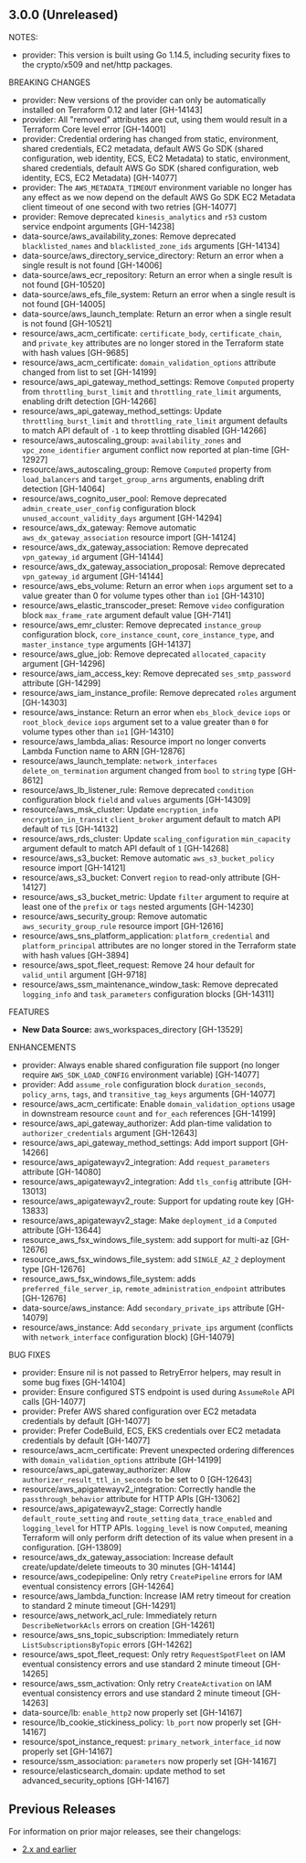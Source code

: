 ## 3.0.0 (Unreleased)

NOTES:
* provider: This version is built using Go 1.14.5, including security fixes to the crypto/x509 and net/http packages.

BREAKING CHANGES

* provider: New versions of the provider can only be automatically installed on Terraform 0.12 and later [GH-14143]
* provider: All "removed" attributes are cut, using them would result in a Terraform Core level error [GH-14001]
* provider: Credential ordering has changed from static, environment, shared credentials, EC2 metadata, default AWS Go SDK (shared configuration, web identity, ECS, EC2 Metadata) to static, environment, shared credentials, default AWS Go SDK (shared configuration, web identity, ECS, EC2 Metadata) [GH-14077]
* provider: The `AWS_METADATA_TIMEOUT` environment variable no longer has any effect as we now depend on the default AWS Go SDK EC2 Metadata client timeout of one second with two retries [GH-14077]
* provider: Remove deprecated `kinesis_analytics` and `r53` custom service endpoint arguments [GH-14238]
* data-source/aws_availability_zones: Remove deprecated `blacklisted_names` and `blacklisted_zone_ids` arguments [GH-14134]
* data-source/aws_directory_service_directory: Return an error when a single result is not found [GH-14006]
* data-source/aws_ecr_repository: Return an error when a single result is not found [GH-10520]
* data-source/aws_efs_file_system: Return an error when a single result is not found [GH-14005]
* data-source/aws_launch_template: Return an error when a single result is not found [GH-10521]
* resource/aws_acm_certificate: `certificate_body`, `certificate_chain`, and `private_key` attributes are no longer stored in the Terraform state with hash values [GH-9685]
* resource/aws_acm_certificate: `domain_validation_options` attribute changed from list to set [GH-14199]
* resource/aws_api_gateway_method_settings: Remove `Computed` property from `throttling_burst_limit` and `throttling_rate_limit` arguments, enabling drift detection [GH-14266]
* resource/aws_api_gateway_method_settings: Update `throttling_burst_limit` and `throttling_rate_limit` argument defaults to match API default of `-1` to keep throttling disabled [GH-14266]
* resource/aws_autoscaling_group: `availability_zones` and `vpc_zone_identifier` argument conflict now reported at plan-time [GH-12927]
* resource/aws_autoscaling_group: Remove `Computed` property from `load_balancers` and `target_group_arns` arguments, enabling drift detection [GH-14064]
* resource/aws_cognito_user_pool: Remove deprecated `admin_create_user_config` configuration block `unused_account_validity_days` argument [GH-14294]
* resource/aws_dx_gateway: Remove automatic `aws_dx_gateway_association` resource import [GH-14124]
* resource/aws_dx_gateway_association: Remove deprecated `vpn_gateway_id` argument [GH-14144]
* resource/aws_dx_gateway_association_proposal: Remove deprecated `vpn_gateway_id` argument [GH-14144]
* resource/aws_ebs_volume: Return an error when `iops` argument set to a value greater than 0 for volume types other than `io1` [GH-14310]
* resource/aws_elastic_transcoder_preset: Remove `video` configuration block `max_frame_rate` argument default value [GH-7141]
* resource/aws_emr_cluster: Remove deprecated `instance_group` configuration block, `core_instance_count`, `core_instance_type`, and `master_instance_type` arguments [GH-14137]
* resource/aws_glue_job: Remove deprecated `allocated_capacity` argument [GH-14296]
* resource/aws_iam_access_key: Remove deprecated `ses_smtp_password` attribute [GH-14299]
* resource/aws_iam_instance_profile: Remove deprecated `roles` argument [GH-14303]
* resource/aws_instance: Return an error when `ebs_block_device` `iops` or `root_block_device` `iops` argument set to a value greater than `0` for volume types other than `io1` [GH-14310]
* resource/aws_lambda_alias: Resource import no longer converts Lambda Function name to ARN [GH-12876]
* resource/aws_launch_template: `network_interfaces` `delete_on_termination` argument changed from `bool` to `string` type [GH-8612]
* resource/aws_lb_listener_rule: Remove deprecated `condition` configuration block `field` and `values` arguments [GH-14309]
* resource/aws_msk_cluster: Update `encryption_info` `encryption_in_transit` `client_broker` argument default to match API default of `TLS` [GH-14132]
* resource/aws_rds_cluster: Update `scaling_configuration` `min_capacity` argument default to match API default of `1` [GH-14268]
* resource/aws_s3_bucket: Remove automatic `aws_s3_bucket_policy` resource import [GH-14121]
* resource/aws_s3_bucket: Convert `region` to read-only attribute [GH-14127]
* resource/aws_s3_bucket_metric: Update `filter` argument to require at least one of the `prefix` or `tags` nested arguments [GH-14230]
* resource/aws_security_group: Remove automatic `aws_security_group_rule` resource import [GH-12616]
* resource/aws_sns_platform_application: `platform_credential` and `platform_principal` attributes are no longer stored in the Terraform state with hash values [GH-3894]
* resource/aws_spot_fleet_request: Remove 24 hour default for `valid_until` argument [GH-9718]
* resource/aws_ssm_maintenance_window_task: Remove deprecated `logging_info` and `task_parameters` configuration blocks [GH-14311]

FEATURES

* **New Data Source:** aws_workspaces_directory [GH-13529]

ENHANCEMENTS

* provider: Always enable shared configuration file support (no longer require `AWS_SDK_LOAD_CONFIG` environment variable) [GH-14077]
* provider: Add `assume_role` configuration block `duration_seconds`, `policy_arns`, `tags`, and `transitive_tag_keys` arguments [GH-14077]
* resource/aws_acm_certificate: Enable `domain_validation_options` usage in downstream resource `count` and `for_each` references [GH-14199]
* resource/aws_api_gateway_authorizer: Add plan-time validation to `authorizer_credentials` argument [GH-12643]
* resource/aws_api_gateway_method_settings: Add import support [GH-14266]
* resource/aws_apigatewayv2_integration: Add `request_parameters` attribute [GH-14080]
* resource/aws_apigatewayv2_integration: Add `tls_config` attribute [GH-13013]
* resource/aws_apigatewayv2_route: Support for updating route key [GH-13833]
* resource/aws_apigatewayv2_stage: Make `deployment_id` a `Computed` attribute [GH-13644]
* resource_aws_fsx_windows_file_system: add support for multi-az [GH-12676]
* resource_aws_fsx_windows_file_system: add `SINGLE_AZ_2` deployment type [GH-12676]
* resource_aws_fsx_windows_file_system: adds `preferred_file_server_ip`, `remote_administration_endpoint` attributes [GH-12676]
* data-source/aws_instance: Add `secondary_private_ips` attribute [GH-14079]
* resource/aws_instance: Add `secondary_private_ips` argument (conflicts with `network_interface` configuration block) [GH-14079]

BUG FIXES

* provider: Ensure nil is not passed to RetryError helpers, may result in some bug fixes [GH-14104]
* provider: Ensure configured STS endpoint is used during `AssumeRole` API calls [GH-14077]
* provider: Prefer AWS shared configuration over EC2 metadata credentials by default [GH-14077]
* provider: Prefer CodeBuild, ECS, EKS credentials over EC2 metadata credentials by default [GH-14077]
* resource/aws_acm_certificate: Prevent unexpected ordering differences with `domain_validation_options` attribute [GH-14199]
* resource/aws_api_gateway_authorizer: Allow `authorizer_result_ttl_in_seconds` to be set to 0 [GH-12643]
* resource/aws_apigatewayv2_integration: Correctly handle the `passthrough_behavior` attribute for HTTP APIs [GH-13062]
* resource/aws_apigatewayv2_stage: Correctly handle `default_route_setting` and `route_setting` `data_trace_enabled` and `logging_level` for HTTP APIs. `logging_level` is now `Computed`, meaning Terraform will only perform drift detection of its value when present in a configuration. [GH-13809]
* resource/aws_dx_gateway_association: Increase default create/update/delete timeouts to 30 minutes [GH-14144]
* resource/aws_codepipeline: Only retry `CreatePipeline` errors for IAM eventual consistency errors [GH-14264]
* resource/aws_lambda_function: Increase IAM retry timeout for creation to standard 2 minute timeout [GH-14291]
* resource/aws_network_acl_rule: Immediately return `DescribeNetworkAcls` errors on creation [GH-14261]
* resource/aws_sns_topic_subscription: Immediately return `ListSubscriptionsByTopic` errors [GH-14262]
* resource/aws_spot_fleet_request: Only retry `RequestSpotFleet` on IAM eventual consistency errors and use standard 2 minute timeout [GH-14265]
* resource/aws_ssm_activation: Only retry `CreateActivation` on IAM eventual consistency errors and use standard 2 minute timeout [GH-14263]
* data-source/lb: `enable_http2` now properly set [GH-14167]
* resource/lb_cookie_stickiness_policy: `lb_port` now properly set [GH-14167]
* resource/spot_instance_request: `primary_network_interface_id` now properly set [GH-14167]
* resource/ssm_association: `parameters` now properly set [GH-14167]
* resource/elasticsearch_domain: update method to set advanced_security_options [GH-14167]

## Previous Releases

For information on prior major releases, see their changelogs:

* [2.x and earlier](https://github.com/terraform-providers/terraform-provider-aws/blob/release/2.x/CHANGELOG.md)
